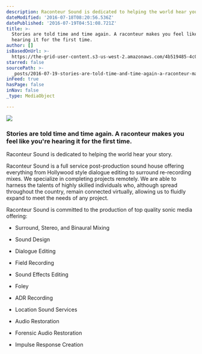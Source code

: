 ```yaml
---
description: Raconteur Sound is dedicated to helping the world hear your story.
dateModified: '2016-07-18T08:20:56.536Z'
datePublished: '2016-07-19T04:51:08.721Z'
title: >-
  Stories are told time and time again. A raconteur makes you feel like you’re
  hearing it for the first time.
author: []
isBasedOnUrl: >-
  https://the-grid-user-content.s3-us-west-2.amazonaws.com/4b519485-4c0c-4a84-adf4-efa83abc85b3.png
starred: false
sourcePath: >-
  _posts/2016-07-19-stories-are-told-time-and-time-again-a-raconteur-makes-you.md
inFeed: true
hasPage: false
inNav: false
_type: MediaObject

---
```

![](https://imgflo.herokuapp.com/graph/vahj1ThiexotieMo/ba925c12f0d10ae2a64398726ecbc4ac/croprotate.png?cropheight=1432&cropwidth=2994&degrees=0&input=https%3A%2F%2Fthe-grid-user-content.s3-us-west-2.amazonaws.com%2F4b519485-4c0c-4a84-adf4-efa83abc85b3.png&x=2&y=0)

### Stories are told time and time again. A raconteur makes you feel like you're hearing it for the first time.

Raconteur Sound is dedicated to helping the world hear your story.

Raconteur Sound is a full service post-production sound house offering everything from Hollywood style dialogue editing to surround re-recording mixes. We specialize in completing projects remotely. We are able to harness the talents of highly skilled individuals who, although spread throughout the country, remain connected virtually, allowing us to fluidly expand to meet the needs of any project.

Raconteur Sound is committed to the production of top quality sonic media offering:

* Surround, Stereo, and Binaural Mixing

* Sound Design

* Dialogue Editing

* Field Recording

* Sound Effects Editing

* Foley

* ADR Recording

* Location Sound Services

* Audio Restoration

* Forensic Audio Restoration

* Impulse Response Creation